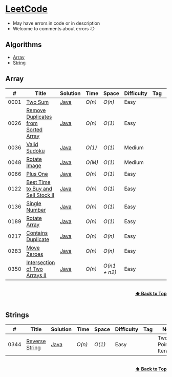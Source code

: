 # [LeetCode](https://leetcode.com/problemset/all/)
* May have errors in code or in description
* Welcome to comments about errors :D

## Algorithms
* [Array](https://github.com/MrP29/LeetCode/tree/main/Array)
* [String](https://github.com/MrP29/LeetCode/tree/main/String)

## Array
|  #  | Title           |  Solution       |  Time           | Space           | Difficulty    | Tag          | Note| 
|-----|---------------- | --------------- | --------------- | --------------- | ------------- |--------------|-----|
0001 | [Two Sum](https://leetcode.com/problems/two-sum/)| [Java](./Array/Java/1_Two_Sum.java) | _O(n)_       | _O(n)_         | Easy           || Hash Table
0026 | [Remove Duplicates from Sorted Array](https://leetcode.com/problems/remove-duplicates-from-sorted-array/)| [Java](./Array/Java/26_Remove_Duplicates_from_Sorted_Array.java) | _O(n)_       | _O(1)_         | Easy           || Two Pointers
0036 | [Valid Sudoku](https://leetcode.com/problems/valid-sudoku/)| [Java](./Array/Java/26_Remove_Duplicates_from_Sorted_Array.java) | _O(1)_       | _O(1)_         | Medium           || Hash Table
0048 | [Rotate Image](https://leetcode.com/problems/rotate-image/)| [Java](./Array/Java/48_Rotate_Image.java) | _O(M)_       | _O(1)_         | Medium           || Iteration, Matrix
0066 | [Plus One](https://leetcode.com/problems/plus-one/)| [Java](./Array/Java/66_Plus_One.java) | _O(n)_       | _O(1)_         | Easy           || Iteration
0122 | [Best Time to Buy and Sell Stock II](https://leetcode.com/problems/best-time-to-buy-and-sell-stock-ii/)| [Java](./Array/Java/122_Best_Time_to_Buy_and_Sell_Stock_II.java) | _O(n)_       | _O(1)_         | Easy           || Simple One Pass
0136 | [Single Number](https://leetcode.com/problems/single-number/)| [Java](./Array/Java/136_Single_Number.java) | _O(n)_       | _O(1)_         | Easy           || Bit Manipulation
0189 | [Rotate Array](https://leetcode.com/problems/rotate-array/)| [Java](./Array/Java/189_Rotate_Array.java) | _O(n)_       | _O(1)_         | Easy           || Reverse Array
0217 | [Contains Duplicate](https://leetcode.com/problems/contains-duplicate/)| [Java](./Array/Java/217_Contains_Duplicate.java) | _O(n)_       | _O(n)_         | Easy           || Hash Table
0283 | [Move Zeroes](https://leetcode.com/problems/move-zeroes/)| [Java](./Array/Java/283_Move_Zeroes.java) | _O(n)_       | _O(n)_         | Easy           || Two Pointers
0350 | [Intersection of Two Arrays II](https://leetcode.com/problems/intersection-of-two-arrays-ii/)| [Java](./Array/Java/350_Intersection_of_Two_Arrays_II.java) | _O(n)_       | _O(n1 + n2)_         | Easy           || Hash Table

<br/>
<div align="right">
    <b><a href="#algorithms">⬆️ Back to Top</a></b>
</div>
<br/>

## Strings
|  #  | Title           |  Solution       |  Time           | Space           | Difficulty    | Tag          | Note| 
|-----|---------------- | --------------- | --------------- | --------------- | ------------- |--------------|-----|
0344 | [Reverse String](https://leetcode.com/problems/reverse-string/)| [Java](./String/Java/344_Reverse_String.java) | _O(n)_       | _O(1)_         | Easy           || Two Pointers, Iteration

<br/>
<div align="right">
    <b><a href="#algorithms">⬆️ Back to Top</a></b>
</div>
<br/>